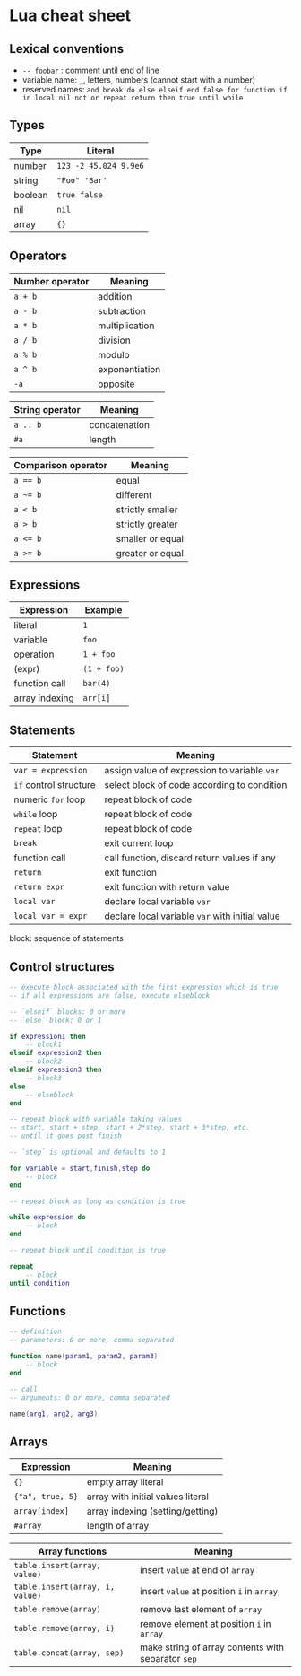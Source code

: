Lua cheat sheet
===============

Lexical conventions
-------------------

- `-- foobar` : comment until end of line
- variable name: `_`, letters, numbers (cannot start with a number)
- reserved names: `and break do else elseif end false for function if in
local nil not or repeat return then true until while`

Types
-----

| Type    | Literal               |
|---------|-----------------------|
| number  | `123 -2 45.024 9.9e6` |
| string  | `"Foo" 'Bar'`         |
| boolean | `true false`          |
| nil     | `nil`                 |
| array   | `{}`                  |

Operators
---------

| Number operator | Meaning        |
|-----------------|----------------|
| `a + b`         | addition       |
| `a - b`         | subtraction    |
| `a * b`         | multiplication |
| `a / b`         | division       |
| `a % b`         | modulo         |
| `a ^ b`         | exponentiation |
| `-a`            | opposite       |

| String operator | Meaning       |
|-----------------|---------------|
| `a .. b`        | concatenation |
| `#a`            | length        |

| Comparison operator | Meaning          |
|---------------------|------------------|
| `a == b`            | equal            |
| `a ~= b`            | different        |
| `a < b`             | strictly smaller |
| `a > b`             | strictly greater |
| `a <= b`            | smaller or equal |
| `a >= b`            | greater or equal |

Expressions
-----------

| Expression     | Example     |
|----------------|-------------|
| literal        | `1`         |
| variable       | `foo`       |
| operation      | `1 + foo`   |
| (expr)         | `(1 + foo)` |
| function call  | `bar(4)`    |
| array indexing | `arr[i]`    |

Statements
----------

| Statement              | Meaning                                         |
|------------------------|-------------------------------------------------|
| `var = expression`     | assign value of expression to variable `var`    |
| `if` control structure | select block of code according to condition     |
| numeric `for` loop     | repeat block of code                            |
| `while` loop           | repeat block of code                            |
| `repeat` loop          | repeat block of code                            |
| `break`                | exit current loop                               |
| function call          | call function, discard return values if any     |
| `return`               | exit function                                   |
| `return expr`          | exit function with return value                 |
| `local var`            | declare local variable `var`                    |
| `local var = expr`     | declare local variable `var` with initial value |

block: sequence of statements

Control structures
------------------

```lua
-- execute block associated with the first expression which is true
-- if all expressions are false, execute elseblock

-- `elseif` blocks: 0 or more
-- `else` block: 0 or 1

if expression1 then
	-- block1
elseif expression2 then
	-- block2
elseif expression3 then
	-- block3
else
	-- elseblock
end
```

```lua
-- repeat block with variable taking values
-- start, start + step, start + 2*step, start + 3*step, etc.
-- until it goes past finish

-- `step` is optional and defaults to 1

for variable = start,finish,step do
	-- block
end
```

```lua
-- repeat block as long as condition is true

while expression do
	-- block
end
```

```lua
-- repeat block until condition is true

repeat
	-- block
until condition
```

Functions
---------

```lua
-- definition
-- parameters: 0 or more, comma separated

function name(param1, param2, param3)
	-- block
end
```

```lua
-- call
-- arguments: 0 or more, comma separated

name(arg1, arg2, arg3)
```

Arrays
------

| Expression       | Meaning                           |
|------------------|-----------------------------------|
| `{}`             | empty array literal               |
| `{"a", true, 5}` | array with initial values literal |
| `array[index]`   | array indexing (setting/getting)  |
| `#array`         | length of array                   |

| Array functions                 | Meaning                                            |
|---------------------------------|----------------------------------------------------|
| `table.insert(array, value)`    | insert `value` at end of `array`                   |
| `table.insert(array, i, value)` | insert `value` at position `i` in `array`          |
| `table.remove(array)`           | remove last element of `array`                     |
| `table.remove(array, i)`        | remove element at position `i` in `array`          |
| `table.concat(array, sep)`      | make string of array contents with separator `sep` |
